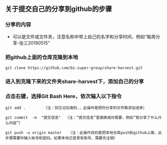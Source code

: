 ## 关于提交自己的分享到github的步骤
### 分享的内容
- 可以是文件或文件夹，注意名称中带上自己的名字和分享时间，例如“每周分享-张三20190515”

### 把github上面的仓库克隆到本地
```
git clone https://github.com/bi-super-group/share-harvest.git
```
### 进入到克隆下来的文件夹share-harvest下，添加自己的分享
### 点击右键，选择Git Bash Here，依次输入以下指令
```
git add .        （注：别忘记后面的.，此操作是把你分享的文件都添加进来）
```
```
git commit  -m  "提交信息"  （注：“提交信息”里面换成你需要，例如“我分享了什么什么内容”）
```
```
git push -u origin master   （注：此操作目的是把本地仓库push到github上面，此步骤需要你输入帐号和密码。如果本地已登录有账号，需要先注销）
```
